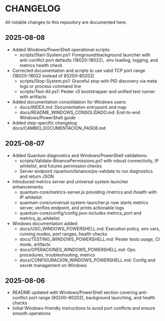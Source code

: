 # CHANGELOG

All notable changes to this repository are documented here.

## 2025-08-08
- Added Windows/PowerShell operational scripts:
  - scripts/Start-System.ps1: Foreground/background launcher with anti-conflict port defaults (18020–18022), .env loading, logging, and metrics health check
- Corrected documentation and scripts to use valid TCP port range (18020–18022 instead of 80200–80202)
  - scripts/Stop-System.ps1: Graceful stop with PID discovery via meta logs or process command line
  - scripts/Test-All.ps1: Pester v5 bootstrapper and unified test runner with artifacts
- Added documentation consolidation for Windows users:
  - docs/INDEX.md: Documentation entrypoint and map
  - docs/README_WINDOWS_CONSOLIDADO.md: End-to-end Windows/PowerShell guide
- Added step-specific changelog: docs/CAMBIO_DOCUMENTACION_PASO6.md

## 2025-08-07
- Added Quantum diagnostics and Windows/PowerShell validations:
  - scripts/Validate-BinancePermissions.ps1 with robust connectivity, IP whitelist, and futures permission checks
  - Server endpoint /quantum/binance/ps-validate to run diagnostics and return JSON
- Introduced metrics server and universal system launcher enhancements:
  - quantum-core/metrics-server.js providing /metrics and /health with IP whitelist
  - quantum-core/universal-system-launcher.js now starts metrics server, verifies endpoint, and prints actionable logs
  - quantum-core/config/config.json includes metrics_port and metrics_ip_whitelist
- Windows documentation added:
  - docs/USO_WINDOWS_POWERSHELL.md: Execution policy, env vars, running modes, port ranges, health checks
  - docs/TESTING_WINDOWS_POWERSHELL.md: Pester tests usage, CI mode, artifacts
  - docs/OPERACIONES_WINDOWS_POWERSHELL.md: Ops procedures, troubleshooting, metrics
  - docs/CONFIGURACION_WINDOWS_POWERSHELL.md: Config and secret management on Windows

## 2025-08-06
- README updated with Windows/PowerShell section covering anti-conflict port range (80200–80202), background launching, and health checks
- Initial Windows-friendly instructions to avoid port conflicts and ensure smooth operations

